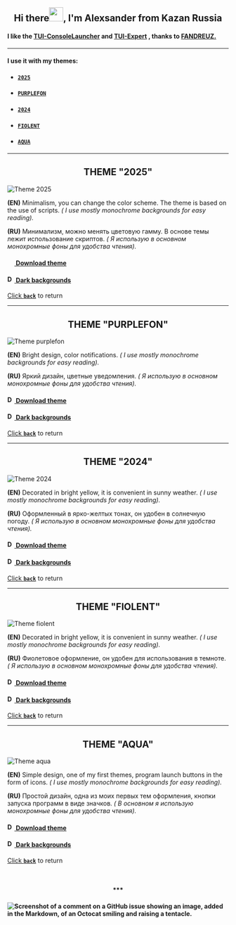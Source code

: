
<a id="back-heading"></a>
<h2 align="center">Hi there<img src="https://github.com/alexgeorgchist/my_tui/raw/main/database/inf/Hi.gif" 
height="32"/>, I'm Alexsander<align="center"> from Kazan Russia</h2>
<h4>I like the <a href="https://github.com/fandreuz/TUI-ConsoleLauncher" target="_blank">TUI-ConsoleLauncher</a> and <a href="https://github.com/v1nc/T-UI-Expert" target-"_blank">TUI-Expert</a> , thanks to <a href="https://github.com/fandreuz" target="_blank">FANDREUZ.</a></h4>
<hr>
 
#### I use it with my themes:

- #### [`2025`](#first-heading)

- #### [`PURPLEFON`](#second-heading)

- #### [`2024`](#third-heading)

- #### [`FIOLENT`](#fourth-heading)

- #### [`AQUA`](#fifth-heading)

<hr>

<THEME1>
<a id="first-heading"></a> 
<h2 align="center">THEME "2025"</h2>
<img src="https://github.com/alexgeorgchist/my_tui/raw/main/database/inf/theme2025red.jpg" alt="Theme 2025">
<p><strong>(EN)</strong> Minimalism, you can change the color scheme. The theme is based on the use of scripts.<i> ( I use mostly monochrome backgrounds for easy reading).</i></p>
<p><strong>(RU)</strong> Минимализм, можно менять цветовую гамму. В основе темы лежит использование скриптов. <i>( Я использую в основном монохромные фоны для удобства чтения).</i></p>
<h4><a href="https://github.com/alexgeorgchist/my_tui/raw/main/database/themes/2025.zip" target="_blank"><img src="https://github.com/alexgeorgchist/my_tui/raw/main/database/inf/load.PNG" height="16 alt="Download theme"/>   Download theme</h4>
<h4><a href="https://github.com/alexgeorgchist/my_tui/raw/main/database/inf/dark_backgrnds.zip" target="_blank"><img src="https://github.com/alexgeorgchist/my_tui/raw/main/database/inf/load.PNG" height="16" alt="Download backgrounds"/>   Dark backgrounds</h4>
 
Click **[`back`](#back-heading)** to return
</THEME1>
  
<hr>

<THEME2>
<a id="second-heading"></a> 
<h2 align="center">THEME "PURPLEFON"</h2>
<img src="https://github.com/alexgeorgchist/my_tui/raw/main/database/inf/purplefon.jpg" alt="Theme purplefon">
<p><strong>(EN)</strong> Bright design, color notifications. <i>( I use mostly monochrome backgrounds for easy reading).</i></p>
<p><strong>(RU)</strong> Яркий дизайн, цветные уведомления. <i>( Я использую в основном монохромные фоны для удобства чтения).</i></p>
<h4><a href="https://github.com/alexgeorgchist/my_tui/raw/main/database/themes/purplefon.zip" target="_blank"><img src="https://github.com/alexgeorgchist/my_tui/raw/main/database/inf/load.PNG" height="16" alt="Download theme"/>   Download theme</h4>
<h4><a href="https://github.com/alexgeorgchist/my_tui/raw/main/database/inf/dark_backgrnds.zip" target="_blank"><img src="https://github.com/alexgeorgchist/my_tui/raw/main/database/inf/load.PNG" height="16" alt="Download backgrounds"/>   Dark backgrounds</h4>
 
Click **[`back`](#back-heading)** to return
</THEME2>

<hr>

<THEME3>
<a id="third-heading"></a> 
<h2 align="center">THEME "2024"</h2>
<img src="https://github.com/alexgeorgchist/my_tui/raw/main/database/inf/2024.jpg" alt="Theme 2024">
<p><strong>(EN)</strong> Decorated in bright yellow, it is convenient in sunny weather. <i>( I use mostly monochrome backgrounds for easy reading).</i></p>
<p><strong>(RU)</strong> Оформленный в ярко-желтых тонах, он удобен в солнечную погоду. <i>( Я использую в основном монохромные фоны для удобства чтения).</i></p>
<h4><a href="https://github.com/alexgeorgchist/my_tui/raw/main/database/themes/2024.zip" target="_blank"><img src="https://github.com/alexgeorgchist/my_tui/raw/main/database/inf/load.PNG" height="16" alt="Download theme"/>   Download theme</h4>
<h4><a href="https://github.com/alexgeorgchist/my_tui/raw/main/database/inf/dark_backgrnds.zip" target="_blank"><img src="https://github.com/alexgeorgchist/my_tui/raw/main/database/inf/load.PNG" height="16" alt="Download background"/>   Dark backgrounds</h4>
 
Click **[`back`](#back-heading)** to return
</THEME3>

<hr>

<THEME4>
<a id="fourth-heading"></a> 
<h2 align="center">THEME "FIOLENT"</h2>
<img src="https://github.com/alexgeorgchist/my_tui/raw/main/database/inf/fiolent.jpg" alt="Theme fiolent">
<p><strong>(EN)</strong/> Decorated in bright yellow, it is convenient in sunny weather. <i>( I use mostly monochrome backgrounds for easy reading).</i></p>
<p><strong>(RU)</strong> Фиолетовое оформление, он удобен для использования в темноте. <i>( Я использую в основном монохромные фоны для удобства чтения).</i></p>
<h4><a href="https://github.com/alexgeorgchist/my_tui/raw/main/database/themes/fiolent.zip" target="_blank"><img src="https://github.com/alexgeorgchist/my_tui/raw/main/database/inf/load.PNG" height="16" alt="Downlad theme"/>   Download theme</h4>
<h4><a href="https://github.com/alexgeorgchist/my_tui/raw/main/database/inf/dark_backgrnds.zip" target="_blank"><img src="https://github.com/alexgeorgchist/my_tui/raw/main/database/inf/load.PNG" height="16" alt="Download backgrounds"/>   Dark backgrounds</h4>
 
Click **[`back`](#back-heading)** to return
</THEME4>

<hr>

<THEME5>
<a id="fifth-heading"></a> 
<h2 align="center">THEME "AQUA"</h2>
<img src="https://github.com/alexgeorgchist/my_tui/raw/main/database/inf/aqua.jpg" alt="Theme aqua">
<p><strong>(EN)</strong> Simple design, one of my first themes, program launch buttons in the form of icons. <i>( I use mostly monochrome backgrounds for easy reading).</i></p>
<p><strong>(RU)</strong> Простой дизайн, одна из моих первых тем оформления, кнопки запуска программ в виде значков. <i>( В основном я использую монохромные фоны для удобства чтения).</i></p>
<h4><a href="https://github.com/alexgeorgchist/my_tui/raw/main/database/themes/aqua.zip" target="_blank"><img src="https://github.com/alexgeorgchist/my_tui/raw/main/database/inf/load.PNG" height="16" alt="Download theme"/>   Download theme</h4>
<h4><a href="https://github.com/alexgeorgchist/my_tui/raw/main/database/inf/dark_backgrnds.zip" target="_blank"><img src="https://github.com/alexgeorgchist/my_tui/raw/main/database/inf/load.PNG" height="16" alt="Download backgrounds"/>   Dark backgrounds</h4>
 
Click **[`back`](#back-heading)** to return
</THEME5> 
  
<br>
<h4 align="center">***<h4>

![Screenshot of a comment on a GitHub issue showing an image, added in the Markdown, of an Octocat smiling and raising a tentacle.](https://myoctocat.com/assets/images/base-octocat.svg)
  
